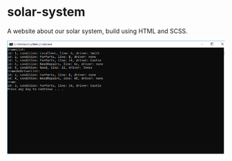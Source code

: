 # solar-system
A website about our solar system, build using HTML and SCSS.

![screenshot](https://github.com/DanielSima/trams-administration/blob/master/image.png?raw=true)
